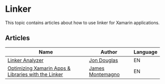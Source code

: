 # Linker

This topic contains articles about how to use linker for Xamarin applications.

## Articles

Name | Author | Language
---- | ------ | --------
[Linker Analyzer](https://www.jon-douglas.com/2017/09/22/linker-analyzer/) | [Jon Douglas](https://twitter.com/_jondouglas) | EN
[Optimizing Xamarin Apps & Libraries with the Linker](https://montemagno.com/optimizing-xamarin-apps-libraries-with-the-linker/) | [James Montemagno](http://twitter.com/jamesmontemagno) | EN
